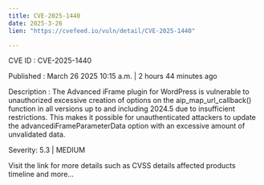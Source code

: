 ```yaml
---
title: CVE-2025-1440
date: 2025-3-26
lien: "https://cvefeed.io/vuln/detail/CVE-2025-1440"

---
```


CVE ID : CVE-2025-1440

Published :  March 26
2025
10:15 a.m. | 2 hours
44 minutes ago

Description : The Advanced iFrame plugin for WordPress is vulnerable to unauthorized excessive creation of options on the aip_map_url_callback() function in all versions up to
and including
2024.5 due to insufficient restrictions. This makes it possible for unauthenticated attackers to update the advancediFrameParameterData option with an excessive amount of unvalidated data.

Severity: 5.3 | MEDIUM

Visit the link for more details
such as CVSS details
affected products
timeline
and more...
